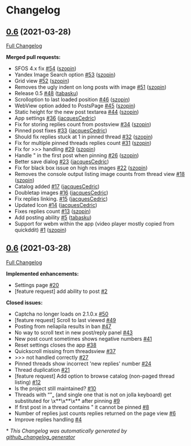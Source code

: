 # Changelog

## [0.6](https://github.com/tabasku/harbour-neliapila/tree/0.6) (2021-03-28)

[Full Changelog](https://github.com/tabasku/harbour-neliapila/compare/0.6...0.6)

**Merged pull requests:**

- SFOS 4.x fix [\#54](https://github.com/tabasku/harbour-neliapila/pull/54) ([szopin](https://github.com/szopin))
- Yandex Image Search option [\#53](https://github.com/tabasku/harbour-neliapila/pull/53) ([szopin](https://github.com/szopin))
- Grid view [\#52](https://github.com/tabasku/harbour-neliapila/pull/52) ([szopin](https://github.com/szopin))
- Removes the ugly indent on long posts with image [\#51](https://github.com/tabasku/harbour-neliapila/pull/51) ([szopin](https://github.com/szopin))
- Release 0.5 [\#48](https://github.com/tabasku/harbour-neliapila/pull/48) ([tabasku](https://github.com/tabasku))
- Scrolloption to last loaded position [\#46](https://github.com/tabasku/harbour-neliapila/pull/46) ([szopin](https://github.com/szopin))
- WebView option added to PostsPage [\#45](https://github.com/tabasku/harbour-neliapila/pull/45) ([szopin](https://github.com/szopin))
- Static height for the new post textarea [\#44](https://github.com/tabasku/harbour-neliapila/pull/44) ([szopin](https://github.com/szopin))
- App settings [\#36](https://github.com/tabasku/harbour-neliapila/pull/36) ([jacquesCedric](https://github.com/jacquesCedric))
- Fix for storing replies count from postsview [\#34](https://github.com/tabasku/harbour-neliapila/pull/34) ([szopin](https://github.com/szopin))
- Pinned post fixes [\#33](https://github.com/tabasku/harbour-neliapila/pull/33) ([jacquesCedric](https://github.com/jacquesCedric))
- Should fix replies stuck at 1 in pinned thread [\#32](https://github.com/tabasku/harbour-neliapila/pull/32) ([szopin](https://github.com/szopin))
- Fix for multiple pinned threads replies count [\#31](https://github.com/tabasku/harbour-neliapila/pull/31) ([szopin](https://github.com/szopin))
- Fix for \>\>\> handling [\#29](https://github.com/tabasku/harbour-neliapila/pull/29) ([szopin](https://github.com/szopin))
- Handle " in the first post when pinning [\#26](https://github.com/tabasku/harbour-neliapila/pull/26) ([szopin](https://github.com/szopin))
- Better save dialog [\#23](https://github.com/tabasku/harbour-neliapila/pull/23) ([jacquesCedric](https://github.com/jacquesCedric))
- Fix for black box issue on high res images [\#22](https://github.com/tabasku/harbour-neliapila/pull/22) ([szopin](https://github.com/szopin))
- Removes the console output listing image counts from thread view [\#18](https://github.com/tabasku/harbour-neliapila/pull/18) ([szopin](https://github.com/szopin))
- Catalog added [\#17](https://github.com/tabasku/harbour-neliapila/pull/17) ([jacquesCedric](https://github.com/jacquesCedric))
- Doubletap images [\#16](https://github.com/tabasku/harbour-neliapila/pull/16) ([jacquesCedric](https://github.com/jacquesCedric))
- Fix replies linking. [\#15](https://github.com/tabasku/harbour-neliapila/pull/15) ([jacquesCedric](https://github.com/jacquesCedric))
- Updated Icon [\#14](https://github.com/tabasku/harbour-neliapila/pull/14) ([jacquesCedric](https://github.com/jacquesCedric))
- Fixes replies count [\#13](https://github.com/tabasku/harbour-neliapila/pull/13) ([szopin](https://github.com/szopin))
- Add posting ability [\#5](https://github.com/tabasku/harbour-neliapila/pull/5) ([tabasku](https://github.com/tabasku))
- Support for webm within the app \(video player mostly copied from quickddit\) [\#1](https://github.com/tabasku/harbour-neliapila/pull/1) ([szopin](https://github.com/szopin))

## [0.6](https://github.com/tabasku/harbour-neliapila/tree/0.6) (2021-03-28)

[Full Changelog](https://github.com/tabasku/harbour-neliapila/compare/ac640f4a13661872a52fbcb0e8c085d0f5149515...0.6)

**Implemented enhancements:**

- Settings page [\#20](https://github.com/tabasku/harbour-neliapila/issues/20)
- \[feature request\] add ability to post [\#2](https://github.com/tabasku/harbour-neliapila/issues/2)

**Closed issues:**

- Captcha no longer loads on 2.1.0.x [\#50](https://github.com/tabasku/harbour-neliapila/issues/50)
- \[feature request\] Scroll to last viewed [\#49](https://github.com/tabasku/harbour-neliapila/issues/49)
- Posting from neliapila results in ban [\#47](https://github.com/tabasku/harbour-neliapila/issues/47)
- No way to scroll text in new post/reply panel [\#43](https://github.com/tabasku/harbour-neliapila/issues/43)
- New post count sometimes shows negative numbers [\#41](https://github.com/tabasku/harbour-neliapila/issues/41)
- Reset settings closes the app [\#38](https://github.com/tabasku/harbour-neliapila/issues/38)
- Quickscroll missing from threadsview [\#37](https://github.com/tabasku/harbour-neliapila/issues/37)
- \>\>\> not handled correctly [\#27](https://github.com/tabasku/harbour-neliapila/issues/27)
- Pinned threads show incorrect 'new replies' number [\#24](https://github.com/tabasku/harbour-neliapila/issues/24)
- Thread duplication [\#21](https://github.com/tabasku/harbour-neliapila/issues/21)
- \[feature request\] Add option to browse catalog \(non-paged thread listing\) [\#12](https://github.com/tabasku/harbour-neliapila/issues/12)
- Is the project still maintained? [\#10](https://github.com/tabasku/harbour-neliapila/issues/10)
- Threads with “”„ \(and single one that is not on jolla keyboard\) get substituted for \x\*\*\x\*\*\x\*\* after pinning [\#9](https://github.com/tabasku/harbour-neliapila/issues/9)
- If first post in a thread contains " it cannot be pinned [\#8](https://github.com/tabasku/harbour-neliapila/issues/8)
- Number of replies just counts replies returned on the page view [\#6](https://github.com/tabasku/harbour-neliapila/issues/6)
- Improve replies handling [\#4](https://github.com/tabasku/harbour-neliapila/issues/4)



\* *This Changelog was automatically generated by [github_changelog_generator](https://github.com/github-changelog-generator/github-changelog-generator)*
